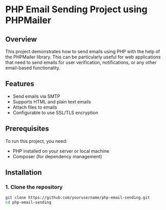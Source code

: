 # PHP Email Sending Project using PHPMailer

## Overview
This project demonstrates how to send emails using PHP with the help of the PHPMailer library. This can be particularly useful for web applications that need to send emails for user verification, notifications, or any other email-based functionality.

## Features
- Send emails via SMTP
- Supports HTML and plain text emails
- Attach files to emails
- Configurable to use SSL/TLS encryption

## Prerequisites
To run this project, you need:
- PHP installed on your server or local machine
- Composer (for dependency management)

## Installation

### 1. Clone the repository
```bash
git clone https://github.com/yourusername/php-email-sending.git
cd php-email-sending
